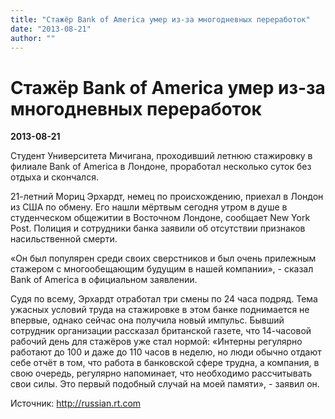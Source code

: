 ```yaml
---
title: "Стажёр Bank of America умер из-за многодневных переработок"
date: "2013-08-21"
author: ""
---
```


# Стажёр Bank of America умер из-за многодневных переработок

**2013-08-21** 

Студент Университета Мичигана, проходивший летнюю стажировку в филиале Bank of America в Лондоне, проработал несколько суток без отдыха и скончался.

21-летний Мориц Эрхардт, немец по происхождению, приехал в Лондон из США по обмену. Его нашли мёртвым сегодня утром в душе в студенческом общежитии в Восточном Лондоне, сообщает New York Post. Полиция и сотрудники банка заявили об отсутствии признаков насильственной смерти. 

 

 «Он был популярен среди своих сверстников и был очень прилежным стажером с многообещающим будущим в нашей компании», - сказал Bank of America в официальном заявлении. 

 

 Судя по всему, Эрхардт отработал три смены по 24 часа подряд. Тема ужасных условий труда на стажировке в этом банке поднимается не впервые, однако сейчас она получила новый импульс. Бывший сотрудник организации рассказал британской газете, что 14-часовой рабочий день для стажёров уже стал нормой: «Интерны регулярно работают до 100 и даже до 110 часов в неделю, но люди обычно отдают себе отчёт в том, что работа в банковской сфере трудна, а компания, в свою очередь, регулярно напоминает, что необходимо рассчитывать свои силы. Это первый подобный случай на моей памяти», - заявил он.

Источник: http://russian.rt.com